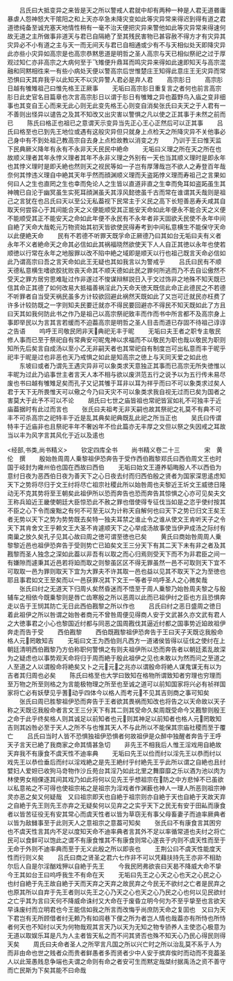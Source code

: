 <!-- { "loadSidebar": true } -->
　　吕氏曰大抵变异之来皆是天之所以警戒人君就中却有两种一种是人君无道昬庸暴虐人怨神怒大干隂阳之和上天亦卒急未降灾变如此等灾异常来得迟到得有道之君道徳纯备至诚充塞天地情性稍有一毫不治天便把灾异来警他如此等灾异常来得速何故无道之主所做事非道天与君已自隔絶了至其残民害物已甚容赦不得方才有灾异其灾异必不小有道之主与天一而无间天与君已自相通或少有不与天相似处天即降灾异此亦些小灾异如高宗是也高宗恭黙思道是明哲之圣人高宗与天已相似祭祀之过于厚观过知仁亦非高宗之大病何至于飞雉便升鼎耳而鸣灾异来得如此速即知天与高宗混融和同黙相徃来一有些小病处天便以警高宗后世惟楚庄王知得此意庄王无灾异而常恐惧曰天其弃我乎以此知天不以灾异警人君必是弃人君
　　高宗肜日
　　高宗肜日越有雊雉祖己曰惟先格王正厥事
　　无垢曰高宗肜日重复言之者何也前言高宗肜日此史官名目篇章也次言高宗肜日以谓于肜日有雊雉之异也葢野鸟入庙之变非细事也其变自王心而来无此心则无此变先格王心则变自消矣张氏曰夫天之于人君有一不善则出怪异以谴告之及其不知改又出灾害以警惧之凡以使之正其事于未然之前而已
　　陈氏曰格正也祖已之意谓天示变异当先正心王心正然后可以正其事
　　吕氏曰格至也已到先王地位或遇有这般灾异但只就身上点检天之所降灾异不关他事必己身中有不到处祖己教高宗自去身上点检故教以消变之方
　　乃训于王曰惟天监下民典厥义降年有永有不永非天夭民民中絶命
　　无垢曰义理之所在天之所在也故顺义理者其年永悖义理者其年不永非义理之外别有一天也当其顺义理时是即永年也其悖义理时是即夭絶也然则天之视民等如一子岂有厚薄哉岂不欲人之寿登百年哉奈何其悖违义理自中絶其天年乎然而顔渊顺义理而夭盗跖悖义理而寿祖己之言果如何曰人之生也直罔之生也幸而免论人之生皆以直道非直之生幸而免耳如盗跖虽生其神魄已自沦于幽冥虽生实死耳顔渊虽夭其淳风懿徳虽千古而常在谁谓其夭哉则是祖己之言犹在也吕氏曰天以至公无私葢视下民常主于义民之高下长短善恶寿夭咸其自取天何尝容心于其间能合天之义便能顺受其正能安天命如此年便永不能合天之义便不能顺受其正不能安天之命如此年便不永民有不永年者非天固欲夭民使不永年中间自絶了天命大哉乾元万物资始其初天皆欲使民得寿考到中间私意横生不能保守天命以此便絶天命
　　民有不若德不听罪天既孚命正厥德乃曰其如台无垢曰夫有义者永年不义者絶命天之命其必信如此其祸福晓然欲使天下人人自正其徳以永年也使若顺徳以行常在永年之地服罪以改不陷中絶之域即是顺天以行也祖己既言天命必信如此乃谓高宗曰吾之言天命如此王无疑也其如我言以为警戒乎
　　吕氏曰民有不顺天德私意横生嗜欲胶扰败丧天命其不顺天德如此民之罪何所逃而乃不去自讼傲然不受天之罪方居穷思难耻过作非遂过不悛谋辩觧説日入于文过饰非之地殊不知天既已信其命正其德了如何改易大抵福善祸淫此乃天命天徳天既信此命正此德民之不若德不听罪者自当受天祸民虽多方计较欲回避此祸然天既如此了又岂可迁就民亦枉费了许多计较防既之一字则知夫民要迁就亦不得民要回避亦不得民不知天既如此了方且曰天其如我何防此书之作乃是祖己以高宗祭祀致丰而作而书中所言都不及高宗身上事即举民以为言其言若缓而不迫葢高宗是明哲之圣人目击而道已存固不待祖己谆谆之告语
　　呜呼王司敬民罔非天典祀无丰于昵
　　无垢曰夫王者之职专主敬民修人事而已至于祭祀自有常典安可昵鬼神以求福而不以敬民为职也哉以敬民为职则知所先后矣言自成汤以至小乙无非嗣天者也其常祀自有制度岂可出私意而丰于昵乎祀丰于昵是过也非恶也天乃戒惧之如此是知高宗之徳上与天同天爱之如此也
　　东坡曰或者乃谓先王遇灾异非可以象类求天意独正其事而已高宗无所失徳惟以丰昵为过此乃谄事世主者言天人本不相与欲以废洪范五行之说予以为五行传未易尽废也书曰越有雊雉足矣而孔子又记其雊于耳非以耳为祥乎而曰不可以象类求过矣人君于天下无所畏惟天可以儆之今乃曰天灾不可以象类求我自视无过而已矣为国者之害莫大于此予不可以不论
　　胡氏曰七世之庙皆祖也常祀皆冝如礼不可独丰于近庙葢据时有此过而言也
　　张氏曰夫祖考无非天嗣也故其祭祀之礼莫不有典不可丰不可杀高宗之祀特丰于近是乱其典矣祀典既乱此祀之所当正也
　　吴氏曰传谓特丰于近庙非也且祭祀丰年不奢凶年不俭此篇亦无丰厚之文但以祭之失因戒之耳故当以丰为风字言其风化于近以及逺也












<经部,书类,尚书精义>
　　钦定四库全书
　　尚书精义卷二十三　　　　宋　黄伦　撰
　　殷始咎周周人乗黎祖伊恐奔告于受作西伯戡黎郑氏曰西伯周文王也时国于岐封为雍州伯也国在西故曰西伯
　　无垢曰始文王遵养韬晦殷人不以西伯为意纣日夜为恶西伯日夜为善天下之心日夜去纣而归西伯殷之贤者为国家深思逺虑知天下之势将尽归于文王纣将尽亡祖宗社稷此所以始咎周也夫黎近王圻文王威徳日隆动无不克其势将至王朝矣此祖伊所以恐而奔告也恐而奔告其惊惧之心亦可见矣夫文王称兵廹近王畿使朝廷大臣惊恐此不赦之罪也借使得专征伐当如是之恣乎使纣按其不臣之心下令而废黜之有何不可至无以为计称天自解何也曰天下之势已归文王矣王者无势以天下之势为势势既去矣特一独夫耳禁之谁止令之谁从使文王肯听天子之令天下其肯舍文王乎赖文王大圣不肯遽顺天下之心举成汤故事使当伊尹成汤之际纣有南巢之放久矣孔子见其心故曰周之徳可谓至徳也已矣
　　黄氏曰商始咎周周人乗黎黎近邑也祖伊恐奔告于受则势亡已廹矣文王三分天下有其二天下未有非之者及其戡黎而圣人独念之深如此葢以非吾有以取之而心归焉则受天下而不为非君臣之间一有嫌隙而遽秉其近邑若将廹而取之则黎虽区区不得无罪虽然一邑不可取则天下宜不可取取一邑为罪则取天下宜为大罪夫不许其取一邑也益以见其不取天下之为至徳也耶且事君如文王至矣而以一邑获罪况其下文王一等者乎呜呼圣人之心微矣哉
　　张氏曰纣之无道天下归周乆矣然昏迷而不悟至于周人乗黎乃始咎周夫黎之与殷辅车之相依今既乗黎则是唇亡齿寒殷之所以恶周以此而已祖伊纣之臣也方且恐惧奔走以告于王悯其防亡无日此西伯戡黎之所以作也
　　吕氏曰纣之恶日盛周之徳日着此祖伊之所以咎谓之始咎者商元不曾咎周便见得商人安于文武甚久亦文武有君人之大徳事君之小心也黎国近纣都与同恶之国周戡伐其逼近纣都之国事势近廹故祖伊奔走而告于受
　　西伯戡黎
　　西伯既戡黎祖伊恐奔告于王曰天子天既讫我殷命格人元罔敢知吉
　　无垢曰文王为西伯则凡西方一道诸侯皆得以征伐之使纣在上朝廷清明西伯戡黎乃方伯称职何警惧之有则夫祖伊所以恐而奔告者以朝廷紊乱故深为之疑虑也以事势观天命将归于周而絶于殷此祖伊之见也未敢以为然而问之至道之人至道之人以谓殷命将絶矣又卜之元元之兆亦以谓殷命将絶人谋鬼谋无有以为吉者其归周也必矣
　　陈氏曰格至也大学曰致知在格物所谓致知者穷理也穷理而至万物之所至则格之为言能极物理之所至也至诚之道可以前知国家将兴必有祯祥国家将亡必有妖孽见乎蓍动乎四体今以格人而考元不见其吉则商之事可知矣
　　张氏曰周已胜黎祖伊恐而奔告于王者欲其畏祸而知改也将告之以天命故以天子称之天既讫我殷命者言文王三分天下有其二则其受命久矣周既受命今又戡黎则殷王之命于此乎终矣格人则其诚足以前知者也元则其神足以前知者也格人元罔敢知吉则其凶咎必至于天人之所不与也惟其天人不与此所以不能保其宗庙社稷而至于覆亡
　　吕氏曰当时人皆不恐惧独祖伊恐惧者何故祖伊是众醉中独醒者奔告于王呼天子言天已絶了我商家之命其情甚急切
　　非先王不相我后人惟王淫戏用自絶故天弃我不有康食不虞天性不迪率典
　　无垢曰先王以俭而纣以淫先王以恭而纣以戏先王以恭俭垂后而纣以淫戏絶之是先王絶纣乎纣絶先王乎此所以谓之自絶也且纣嬖妇人爱妲已收狗马竒物作沙丘苑台其淫乃如此北里之舞靡靡之乐以酒为池以肉为林使男女相倮逐其间其戏乃如此将何以见先王乎想祖宗在防之中方悲悼不已虽欲以私意祐之不可得也使祖宗祐之是祖宗为淫戏者作渊薮也神人一理人所恶则祖宗神灵亦恶之矣又何疑哉　又曰祖宗即天也自絶于祖宗则亦自絶于天也自絶于天故天弃之自絶于先王则先王亦弃之无疑矣何以见弃之之实乎天下之民无有安于田畆而康食者以皆苦征役无有安其常心而虞天性者以皆为草窃无有事父母畜妻子而迪率厥典者以皆为敌雠事至于此则天人之意祖宗之意葢可知矣
　　张氏曰不有康食言其困穷也不虞天性言其内不足以度知天命不迪率典者言其外不足以率循常道也夫纣之将亡民可以食鲜可以饱此之谓不有康食惟其不有康食则常心遂丧于内则不虞天性而至于无命于外则不迪率典而至于无义此殷之所以即丧也
　　王荆公曰不虞天性能度天性而行则义矣
　　吕氏曰商之贤圣之君六七作非不可以凭藉扶持先王亦非不相助尔后人自是尔淫酗戏狎以自絶于先王
　　今我民罔弗欲丧曰天曷不降威大命不挚今王其如台王曰呜呼我生不有命在天
　　无垢曰先王之心天之心也天之心民之心也纣自絶于先王故自絶于天而天弃之天弃之故民弃之今民无不欲纣之亡者是民弃之也原其所以自弃于先王者则以先王之心乃天之心也天之心乃民之心也何以见民欲纣之亡乎其为言曰天何不降威命诛纣又大命在于废昏立明今何为不至乎挚至也言欲天早诛废纣而立明君也今王能信如我之所言而改悔乎尚庶防天命之复囬也　又曰为天下君岂有无所顾借者纣无赖乃有如闾巷下俚之所为者岂人情也哉葢亦有所恃也所恃者何天也不知纣以天为何物哉观其言天乃以天为无知之物专骄养人主使恣心极意为无道以取娱乐耳是凡为人主者皆天私之而不问其贤否也殊不知天心乃民心得民则得天矣
　　周氏曰夫命者圣人之所罕言凡国之所以兴亡时之所以治乱莫不系于人为而非由命也世之贱者众而贵者鲜愚者多而贤者少中人安于摈弃俟时而动而不竞葢圣人以此笼愚贱息争端也夫谓之命则有命之者安可生而黙定哉桀纣据禹汤之资不善守而亡民斯为下矣其能不曰命哉

